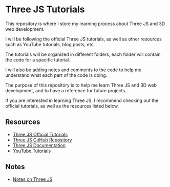 # Three JS Tutorials

This repository is where I store my learning process about Three JS and 3D web development.

I will be following the official Three JS tutorials, as well as other resources such as YouTube tutorials, blog posts, etc.

The tutorials will be organized in different folders, each folder will contain the code for a specific tutorial.

I will also be adding notes and comments to the code to help me understand what each part of the code is doing.

The purpose of this repository is to help me learn Three JS and 3D web development, and to have a reference for future projects.

If you are interested in learning Three JS, I recommend checking out the official tutorials, as well as the resources listed below.

## Resources

* [Three JS Official Tutorials](https://threejs.org/docs/index.html#manual/en/introduction/Creating-a-scene)
* [Three JS GitHub Repository](https://github.com/mrdoob/three.js)
* [Three JS Documentation](https://threejs.org/docs/)
* [YouTube Tutorials](https://youtu.be/kt0FrkQgw8w?si=pSVoO4PZdqIiuedk)

## Notes

* [Notes on Three JS](notes/threejs.md)
